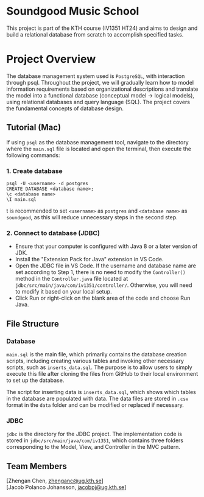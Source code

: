 ﻿# Soundgood Music School

This project is part of the KTH course (IV1351 HT24) and aims to design and build a relational database from scratch to accomplish specified tasks. 


# Project Overview

The database management system used is `PostgreSQL`, with interaction through psql. Throughout the project, we will gradually learn how to model information requirements based on organizational descriptions and translate the model into a functional database (conceptual model → logical models), using relational databases and query language (SQL). The project covers the fundamental concepts of database design.

## Tutorial (Mac)

If using `psql` as the database management tool, navigate to the directory where the  `main.sql`  file is located and open the terminal, then execute the following commands:

### 1. Create database

`psql -U <username> -d postgres`  
`CREATE DATABASE <database name>;`  
`\c <database name>`  
`\I main.sql`  

t is recommended to set `<username>` as `postgres` and `<database name>` as `soundgood`, as this will reduce unnecessary steps in the second step.

### 2. Connect to database (JDBC)

* Ensure that your computer is configured with Java 8 or a later version of JDK.
* Install the "Extension Pack for Java" extension in VS Code.
* Open the JDBC file in VS Code. If the username and database name are set according to Step 1, there is no need to modify the `Controller()` method in the `Controller.java` file located at `jdbc/src/main/java/com/iv1351/controller/`. Otherwise, you will need to modify it based on your local setup.
* Click Run or right-click on the blank area of the code and choose Run Java.

## File Structure

### Database
`main.sql`  is the main file, which primarily contains the database creation scripts, including creating various tables and invoking other necessary scripts, such as  `inserts_data.sql`. The purpose is to allow users to simply execute this file after cloning the files from GitHub to their local environment to set up the database.

The script for inserting data is  `inserts_data.sql`, which shows which tables in the database are populated with data. The data files are stored in  `.csv`  format in the  `data`  folder and can be modified or replaced if necessary. 

### JDBC

`jdbc` is the directory for the JDBC project. The implementation code is stored in `jdbc/src/main/java/com/iv1351`, which contains three folders corresponding to the Model, View, and Controller in the MVC pattern.

## Team Members

[Zhengan Chen, zhenganc@ug.kth.se]  
[Jacob Polanco Johansson, jacobpj@ug.kth.se]   


